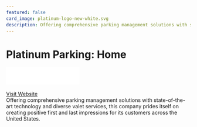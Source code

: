 ```yaml
---
featured: false
card_image: platinum-logo-new-white.svg
description: Offering comprehensive parking management solutions with state-of-the-art technology and diverse valet services, this company prides itself on creating positive first and last impressions for its customers across the United States.
---
```


# Platinum Parking: Home
<img src="platinum-logo-new-white.svg" alt="Logo" style="max-width: 200px; height: auto;">

<a href="https://platinumparking.com/">Visit Website</a>  
Offering comprehensive parking management solutions with state-of-the-art technology and diverse valet services, this company prides itself on creating positive first and last impressions for its customers across the United States.

